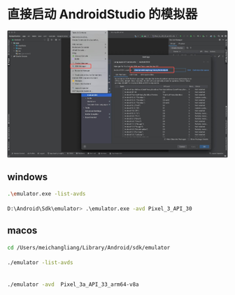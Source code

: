 # 直接启动 AndroidStudio 的模拟器

![](./image/AndroidStudio.jpeg)

## windows

```bash
.\emulator.exe -list-avds

D:\Android\Sdk\emulator> .\emulator.exe -avd Pixel_3_API_30

```

## macos

```bash
cd /Users/meichangliang/Library/Android/sdk/emulator

./emulator -list-avds


./emulator -avd  Pixel_3a_API_33_arm64-v8a

```
